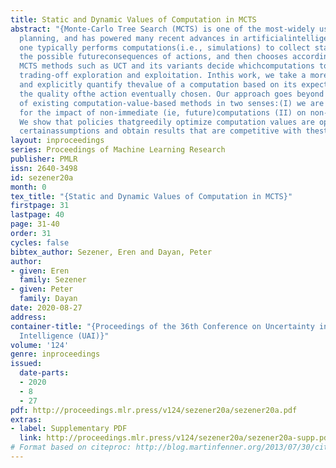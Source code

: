 ```yaml
---
title: Static and Dynamic Values of Computation in MCTS
abstract: "{Monte-Carlo Tree Search (MCTS) is one of the most-widely used methodsfor
  planning, and has powered many recent advances in artificialintelligence. In MCTS,
  one typically performs computations(i.e., simulations) to collect statistics about
  the possible futureconsequences of actions, and then chooses accordingly. Manypopular
  MCTS methods such as UCT and its variants decide whichcomputations to perform by
  trading-off exploration and exploitation. Inthis work, we take a more direct approach,
  and explicitly quantify thevalue of a computation based on its expected impact on
  the quality ofthe action eventually chosen. Our approach goes beyond the \\emph{myopic}limitations
  of existing computation-value-based methods in two senses:(I) we are able to account
  for the impact of non-immediate (ie, future)computations (II) on non-immediate actions.
  We show that policies thatgreedily optimize computation values are optimal under
  certainassumptions and obtain results that are competitive with thestate-of-the-art.}"
layout: inproceedings
series: Proceedings of Machine Learning Research
publisher: PMLR
issn: 2640-3498
id: sezener20a
month: 0
tex_title: "{Static and Dynamic Values of Computation in MCTS}"
firstpage: 31
lastpage: 40
page: 31-40
order: 31
cycles: false
bibtex_author: Sezener, Eren and Dayan, Peter
author:
- given: Eren
  family: Sezener
- given: Peter
  family: Dayan
date: 2020-08-27
address: 
container-title: "{Proceedings of the 36th Conference on Uncertainty in Artificial
  Intelligence (UAI)}"
volume: '124'
genre: inproceedings
issued:
  date-parts:
  - 2020
  - 8
  - 27
pdf: http://proceedings.mlr.press/v124/sezener20a/sezener20a.pdf
extras:
- label: Supplementary PDF
  link: http://proceedings.mlr.press/v124/sezener20a/sezener20a-supp.pdf
# Format based on citeproc: http://blog.martinfenner.org/2013/07/30/citeproc-yaml-for-bibliographies/
---
```

